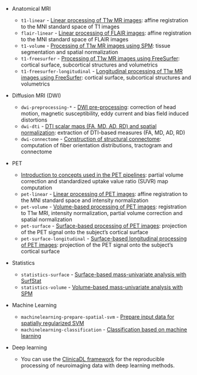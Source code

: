 
- Anatomical MRI
    - `t1-linear` - [Linear processing of T1w MR images](/Pipelines/T1_Linear.md): affine registration to the MNI standard space of T1 images
    - `flair-linear` - [Linear processing of FLAIR images](/Pipelines/FLAIR_Linear.md): affine registration to the MNI standard space of FLAIR images
    - `t1-volume` - [Processing of T1w MR images using SPM](/Pipelines/T1_Volume.md): tissue segmentation and spatial normalization
    - `t1-freesurfer` - [Processing of T1w MR images using FreeSurfer](/Pipelines/T1_FreeSurfer.md): cortical surface, subcortical structures and volumetrics
    - `t1-freesurfer-longitudinal` - [Longitudinal processing of T1w MR images using FreeSurfer](/Pipelines/T1_FreeSurfer_Longitudinal.md): cortical surface, subcortical structures and volumetrics

- Diffusion MRI (DWI)
    - `dwi-preprocessing-*` - [DWI pre-processing](/Pipelines/DWI_Preprocessing.md): correction of head motion, magnetic susceptibility, eddy current and bias field induced distortions
    - `dwi-dti` - [DTI scalar maps (FA, MD, AD, RD) and spatial normalization](/Pipelines/DWI_DTI.md): extraction of DTI-based measures (FA, MD, AD, RD)
    - `dwi-connectome` - [Construction of structural connectome](/Pipelines/DWI_Connectome.md): computation of fiber orientation distributions, tractogram and connectome

- PET
    - [Introduction to concepts used in the PET pipelines](/Pipelines/PET_Introduction.md): partial volume correction and standardized uptake value ratio (SUVR) map computation
    - `pet-linear` - [Linear processing of PET images](/Pipelines/PET_Linear.md): affine registration to the MNI standard space and intensity normalization
    - `pet-volume` - [Volume-based processing of PET images](/Pipelines/PET_Volume.md): registration to T1w MRI, intensity normalization, partial volume correction and spatial normalization
    - `pet-surface` - [Surface-based processing of PET images](/Pipelines/PET_Surface.md): projection of the PET signal onto the subject’s cortical surface
    - `pet-surface-longitudinal` - [Surface-based longitudinal processing of PET images](/Pipelines/PET_Surface_Longitudinal.md): projection of the PET signal onto the subject’s cortical surface

- Statistics
    - `statistics-surface` - [Surface-based mass-univariate analysis with SurfStat](/Pipelines/Stats_Surface.md)
    - `statistics-volume` - [Volume-based mass-univariate analysis with SPM](/Pipelines/Stats_Volume.md)

- Machine Learning
    - `machinelearning-prepare-spatial-svm` - [Prepare input data for spatially regularized SVM](/Pipelines/MachineLearning_PrepareSVM.md)
    - `machinelearning-classification` - [Classification based on machine learning](/Pipelines/MachineLearning_Classification.md)

- Deep learning
    - You can use the [ClinicaDL framework](https://clinicadl.readthedocs.io/) for the reproducible processing of neuroimaging data with deep learning methods.
